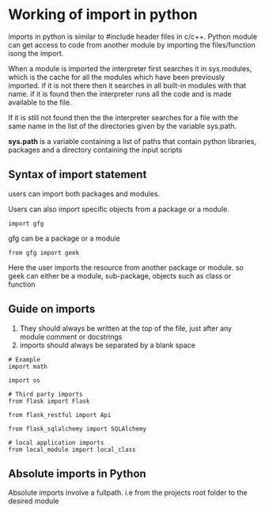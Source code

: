 #  Working of import in python

imports in python is similar to #include header files in c/c++. Python module can get access to code from another module by importing the files/function isong the import.

When a module is imported the interpreter first searches it in sys.modules, which is the cache for all the modules which have been previously imported. if it is not there then it searches in all built-in modules with that name. if it is found then the interpreter runs all the code and is made available to the file.

If it is still not found then the the interpreter searches for a file with the same name in the list of the directories given by the variable sys.path.

**sys.path** is a variable containing a list of paths that contain python libraries, packages and a directory containing the input scripts

## Syntax of import statement
users can import both packages and modules. 

Users can also import specific objects from a package or a module.

```
import gfg
```
gfg can be a package or a module

```
from gfg import geek
```
Here the user imports the resource from another package or module. so geek can either be a module, sub-package, objects such as class or function
## Guide on imports
1. They should always be written at the top of the file, just after any module comment or docstrings
1. imports should always be separated by a blank space

```
# Example
import math

import os

# Third party imports
from flask import Flask

from flask_restful import Api

from flask_sqlalchemy import SQLAlchemy

# local application imports
from local_module import local_class
```

## Absolute imports in Python
Absolute imports involve a fullpath. i.e from the projects root folder to the desired module

